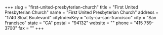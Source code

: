 +++
slug = "first-united-presbyterian-church"
title = "First United Presbyterian Church"
name = "First United Presbyterian Church"
address = "1740 Sloat Boulevard"
cityIndexKey = "city-ca-san-francisco"
city = "San Francisco"
state = "CA"
postal = "94132"
website = ""
phone = "415 759-3700"
fax = ""
+++
